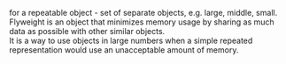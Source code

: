 for a repeatable object - set of separate objects, e.g. large, middle, small.
<br>Flyweight is an object that minimizes memory usage by sharing as much data as possible with other similar objects.
<br>It is a way to use objects in large numbers when a simple repeated representation would use an unacceptable amount of memory.